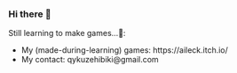 ### Hi there 👋
Still learning to make games...👾:<br> 
<ul>
  <li>My (made-during-learning) games: https://aileck.itch.io/</li>
  <li>My contact: qykuzehibiki@gmail.com</li>
</ul>
